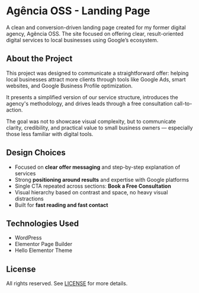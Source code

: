 # Agência OSS - Landing Page
A clean and conversion-driven landing page created for my former digital agency, Agência OSS. The site focused on offering clear, result-oriented digital services to local businesses using Google’s ecosystem.

## About the Project
This project was designed to communicate a straightforward offer: helping local businesses attract more clients through tools like Google Ads, smart websites, and Google Business Profile optimization.

It presents a simplified version of our service structure, introduces the agency's methodology, and drives leads through a free consultation call-to-action.

The goal was not to showcase visual complexity, but to communicate clarity, credibility, and practical value to small business owners — especially those less familiar with digital tools.

## Design Choices
- Focused on **clear offer messaging** and step-by-step explanation of services
- Strong **positioning around results** and expertise with Google platforms
- Single CTA repeated across sections: **Book a Free Consultation**
- Visual hierarchy based on contrast and space, no heavy visual distractions
- Built for **fast reading and fast contact**

## Technologies Used 
- WordPress
- Elementor Page Builder
- Hello Elementor Theme

## License
All rights reserved. See [LICENSE](./LICENSE) for more details.
